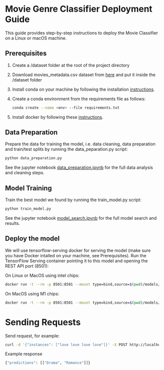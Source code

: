 # Movie Genre Classifier Deployment Guide

This guide provides step-by-step instructions to deploy the Movie Classifier on a Linux or macOS machine.

## Prerequisites
1. Create a /dataset folder at the root of the project directory

2. Download movies_metadata.csv dataset from [here](https://www.kaggle.com/datasets/rounakbanik/the-movies-dataset?select=movies_metadata.csv) and put it inside the /dataset folder

3. Install conda on your machine by following the installation [instructions](https://docs.conda.io/projects/conda/en/latest/user-guide/install/linux.html).

4. Create a conda environment from the requirements file as follows:
    ```bash
    conda create --name <env> --file requirements.txt
    ```
5. Install docker by following these [instructions](https://docs.docker.com/engine/install/).
## Data Preparation
Prepare the data for training the model, i.e. data cleaning, data preparation and train/test splits by running the data_peparation.py script:
```bash
python data_preparation.py
```
See the jupyter notebook [data_preparation.ipynb](data_preparation.ipynb) for the full data analysis and cleaning steps.
## Model Training
Train the best model we found by running the train_model.py script:
```bash
python train_model.py
```
See the jupyter notebook [model_search.ipynb](model_search.ipynb) for the full model search and results.

## Deploy the model
We will use tensorflow-serving docker for serving the model (make sure you have Docker intalled on your machine, see Prerequisites). Run the TensorFlow Serving container pointing it to this model and opening the REST API port (8501):

On Linux or MacOS using intel chips:
```bash
docker run -t --rm -p 8501:8501 --mount type=bind,source=$(pwd)/models/model/,target=/models/model/ -e MODEL_NAME=model tensorflow/serving
```
On MacOS using M1 chips:
```bash
docker run -t --rm -p 8501:8501 --mount type=bind,source=$(pwd)/models/model/,target=/models/model/ -e MODEL_NAME=model emacski/tensorflow-serving:latest-linux_arm64
```
# Sending Requests

Send request, for example:
```bash
curl -d '{"instances": ["love love love love"]}' -X POST http://localhost:8501/v1/models/model:predict
```

Example response
```bash
{"predictions": [["Drama", "Romance"]]}
```
